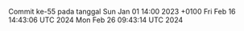 Commit ke-55 pada tanggal Sun Jan 01 14:00 2023 +0100
Fri Feb 16 14:43:06 UTC 2024
Mon Feb 26 09:43:14 UTC 2024
